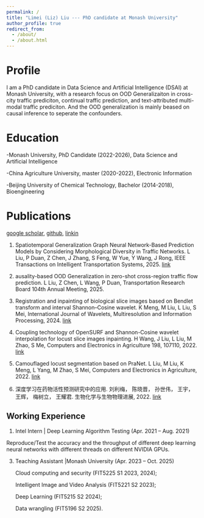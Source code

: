 ```yaml
---
permalink: /
title: "Limei (Liz) Liu --- PhD candidate at Monash University"
author_profile: true
redirect_from: 
  - /about/
  - /about.html
---
```



Profile 
======

I am a PhD candidate in Data Science and Artificial Intelligence (DSAI) at Monash University, with a research focus on OOD Generalizaiton in cross-city traffic prediciton, continual traffic prediction, and text-attributed multi-modal traffic prediciton. And the OOD generalization is mainly beased on causal inference to seperate the confounders.

Education
======

-Monash University, PhD Candidate (2022-2026), Data Science and Artificial Intelligence

-China Agriculture University, master (2020-2022), Electronic Information

-Beijing University of Chemical Technology, Bachelor (2014-2018), Bioengineering



Publications
======
[google scholar](https://scholar.google.com/citations?view_op=list_works&hl=zh-CN&hl=zh-CN&user=sQiuR9wAAAAJ&sortby=pubdate), [github](https://github.com/Chloe-Liu33), [linkin](https://www.linkedin.com/in/limei-liz-liu/?originalSubdomain=au)

1. Spatiotemporal Generalization Graph Neural Network-Based Prediction Models by Considering Morphological Diversity in Traffic Networks. L Liu, P Duan, Z Chen, J Zhang, S Feng, W Yue, Y Wang, J Rong, IEEE Transactions on Intelligent Transportation Systems, 2025. [link](https://ieeexplore.ieee.org/abstract/document/10967037)
    
2. ausality-based OOD Generalization in zero-shot cross-region traffic flow prediction. L Liu, Z Chen, L Wang, P Duan, Transportation Research Board 104th Annual Meeting, 2025.
   
3. Registration and inpainting of biological slice images based on Bendlet transform and interval Shannon–Cosine wavelet.  K Meng, M Liu, L Liu, S Mei, International Journal of Wavelets, Multiresolution and Information Processing, 2024. [link](https://www.worldscientific.com/doi/10.1142/S0219691323500625)
     
4. Coupling technology of OpenSURF and Shannon-Cosine wavelet interpolation for locust slice images inpainting. H Wang, J Liu, L Liu, M Zhao, S Me, Computers and Electronics in Agriculture 198, 107110, 2022. [link](https://www.sciencedirect.com/science/article/pii/S0168169922004276)
   
5. Camouflaged locust segmentation based on PraNet. L Liu, M Liu, K Meng, L Yang, M Zhao, S Mei, Computers and Electronics in Agriculture, 2022. [link](https://www.sciencedirect.com/science/article/pii/S0168169922003787)
    
14. 深度学习在药物活性预测研究中的应用. 刘利梅， 陈晓晋， 孙世伟， 王宇， 王辉， 梅树立， 王耀君. 生物化学与生物物理进展, 2022. [link](https://www.pibb.ac.cn/pibbcn/article/html/20210161?st=article_issue)
    

Working Experience
------
1. Intel Intern | Deep Learning Algorithm Testing (Apr. 2021 – Aug. 2021)
   
  Reproduce/Test the accuracy and the throughput of different deep learning neural networks with different threads on different NVIDIA GPUs.
  
3. Teaching Assistant |Monash University (Apr. 2023 – Oct. 2025)
   
   Cloud computing and security (FIT5225 S1 2023, 2024);
   
   Intelligent Image and Video Analysis (FIT5221 S2 2023);

   Deep Learning (FIT5215 S2 2024);
   
   Data wrangling (FIT5196 S2 2025).


